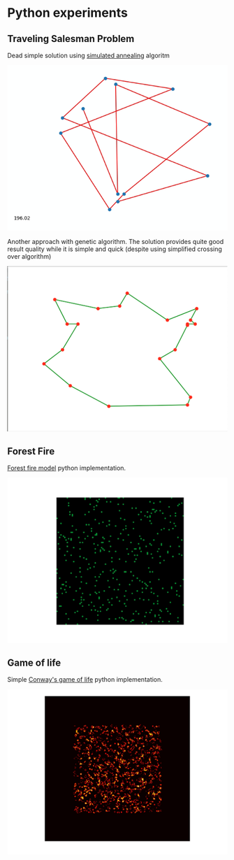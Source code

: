 Python experiments
==================

Traveling Salesman Problem
--------------------------

Dead simple solution using [simulated annealing](https://en.wikipedia.org/wiki/Simulated_annealing) algoritm

![preview](annealing.gif)

Another approach with genetic algorithm. The solution provides quite good result quality while it is simple and quick (despite using simplified crossing over algorithm)

![preview](genetic.png)

Forest Fire
-----------

[Forest fire model](https://en.wikipedia.org/wiki/Forest-fire_model) python implementation.

![preview](forest-fire.gif)

Game of life
------------

Simple [Conway's game of life](https://en.wikipedia.org/wiki/Conway%27s_Game_of_Life) python implementation. 

![preview](game-of-life.gif)
